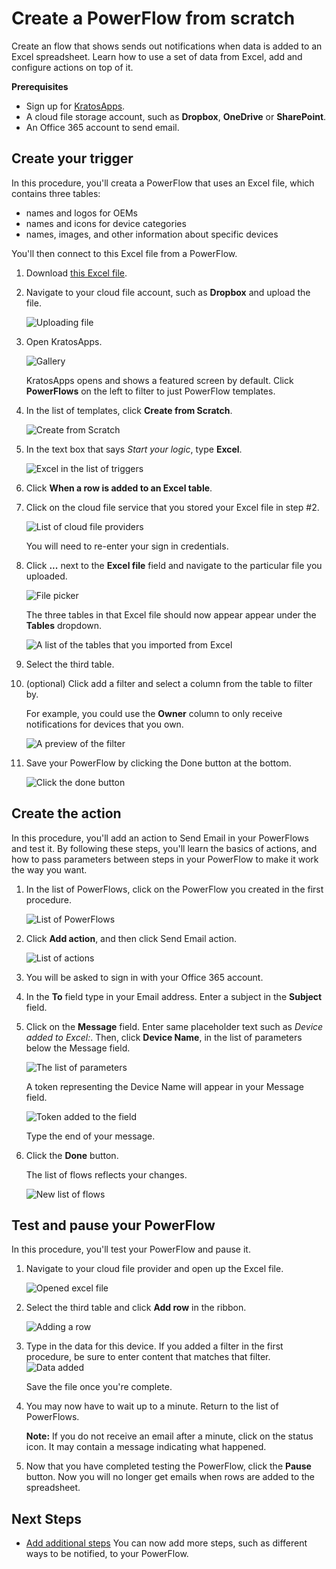 <properties
	pageTitle="KratosApps tutorial: Create a PowerFlow from scratch"
	description="Create an app from scratch by importing a set of sample data, filtering the data, adding items to a custom list, specifying a quantity for each item, and calculating the total cost."
	services="kratosapps"
	authors="stepsic-microsoft-com"
 />

# Create a PowerFlow from scratch #
Create an flow that shows sends out notifications when data is added to an Excel spreadsheet. Learn how to use a set of data from Excel, add and configure actions on top of it.

**Prerequisites**

- Sign up for [KratosApps](https://www.kratosapps.com/).
- A cloud file storage account, such as **Dropbox**, **OneDrive** or **SharePoint**.
- An Office 365 account to send email.

## Create your trigger
In this procedure, you'll creata a PowerFlow that uses an Excel file, which contains three tables:

- names and logos for OEMs
- names and icons for device categories
- names, images, and other information about specific devices

You'll then connect to this Excel file from a PowerFlow.

1. Download [this Excel file]().

2. Navigate to your cloud file account, such as **Dropbox** and upload the file. 

	![Uploading file](./media/kratosapps-tutorial-blankpowerflow/uploading.png)

2. Open KratosApps.

	![Gallery](./media/kratosapps-tutorial-blankpowerflow/gallery.png)

	KratosApps opens and shows a featured screen by default. Click **PowerFlows** on the left to filter to just PowerFlow templates. 

3. In the list of templates, click **Create from Scratch**.

	![Create from Scratch](./media/kratosapps-tutorial-blankpowerflow/scratch.png)

4. In the text box that says *Start your logic*, type **Excel**.

	![Excel in the list of triggers](./media/kratosapps-tutorial-blankpowerflow/add-excel-data.png)

4. Click **When a row is added to an Excel table**.

5. Click on the cloud file service that you stored your Excel file in step #2.

	![List of cloud file providers](./media/kratosapps-tutorial-blankpowerflow/listproviders.png)

	You will need to re-enter your sign in credentials. 

6. Click **...** next to the **Excel file** field and navigate to the particular file you uploaded.

	![File picker](./media/kratosapps-tutorial-blankpowerflow/select-file.png)

	The three tables in that Excel file should now appear appear under the **Tables** dropdown.

	![A list of the tables that you imported from Excel](./media/kratosapps-tutorial-blankpowerflow/list-table.png)

7. Select the third table.

8. (optional) Click add a filter and select a column from the table to filter by.

	For example, you could use the **Owner** column to only receive notifications for devices that you own.

	![A preview of the filter](./media/kratosapps-tutorial-blankpowerflow/filter.png)

7. Save your PowerFlow by clicking the Done button at the bottom.

	![Click the done button](./media/kratosapps-tutorial-blankpowerflow/done.png)

## Create the action ##
In this procedure, you'll add an action to Send Email in your PowerFlows and test it. By following these steps, you'll learn the basics of actions, and how to pass parameters between steps in your PowerFlow to make it work the way you want.

1. In the list of PowerFlows, click on the PowerFlow you created in the first procedure. 

	![List of PowerFlows](./media/kratosapps-tutorial-blankpowerflow/list.png)

2. Click **Add action**, and then click Send Email action.

	![List of actions](./media/kratosapps-tutorial-blankpowerflow/addaction.png)

3. You will be asked to sign in with your Office 365 account. 

4. In the **To** field type in your Email address. Enter a subject in the **Subject** field.

5. Click on the **Message** field. Enter same placeholder text such as *Device added to Excel:*. Then, click **Device Name**, in the list of parameters below the Message field. 

	![The list of parameters](./media/kratosapps-tutorial-blankpowerflow/listfields.png)

	A token representing the Device Name will appear in your Message field.

	![Token added to the field](./media/kratosapps-tutorial-blankpowerflow/message-token.png)

	Type the end of your message. 

4. Click the **Done** button.

	The list of flows reflects your changes.

	![New list of flows](./media/kratosapps-tutorial-blankpowerflow/newlist.png)
	
## Test and pause your PowerFlow ##
In this procedure, you'll test your PowerFlow and pause it. 

1. Navigate to your cloud file provider and open up the Excel file.

	![Opened excel file](./media/kratosapps-tutorial-blankpowerflow/openfile.png)

2. Select the third table and click **Add row** in the ribbon. 

	![Adding a row](./media/kratosapps-tutorial-blankpowerflow/addrow.png)

3. Type in the data for this device. If you added a filter in the first procedure, be sure to enter content that matches that filter. 
	![Data added](./media/kratosapps-tutorial-blankpowerflow/filldata.png)

	Save the file once you're complete.

4. You may now have to wait up to a minute. Return to the list of PowerFlows.

	**Note:** If you do not receive an email after a minute, click on the status icon. It may contain a message indicating what happened.

5. Now that you have completed testing the PowerFlow, click the **Pause** button. Now you will no longer get emails when rows are added to the spreadsheet. 

	
## Next Steps ##

- [Add additional steps]() You can now add more steps, such as different ways to be notified, to your PowerFlow.
